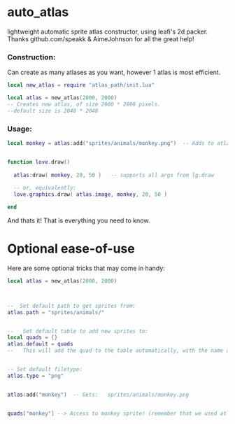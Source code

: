 # auto_atlas
lightweight automatic sprite atlas constructor, using leafi's 2d packer.
Thanks github.com/speakk & AimeJohnson for all the great help!

### Construction:

Can create as many atlases as you want, however 1 atlas is most efficient.
```lua
local new_atlas = require "atlas_path/init.lua"

local atlas = new_atlas(2000, 2000)    
-- Creates new atlas, of size 2000 * 2000 pixels.
--default size is 2048 * 2048
```


### Usage:
```lua
local monkey = atlas:add("sprites/animals/monkey.png")  -- Adds to atlas


function love.draw()
  
  atlas:draw( monkey, 20, 50 )   -- supports all args from lg.draw
  
  -- or, equivalently:
  love.graphics.draw( atlas.image, monkey, 20, 50 )

end
```
And thats it!
That is everything you need to know.




# Optional ease-of-use
Here are some optional tricks that may come in handy:
```lua
local atlas = new_atlas(2000, 2000)    



--  Set default path to get sprites from:
atlas.path = "sprites/animals/"


--   Set default table to add new sprites to:
local quads = {}
atlas.default = quads
--   This will add the quad to the table automatically, with the name as the key.


-- Set default filetype:
atlas.type = "png"


atlas:add("monkey")  -- Gets:   sprites/animals/monkey.png


quads["monkey"] --> Access to monkey sprite! (remember that we used atlas.default)
```
